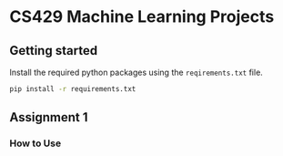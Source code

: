 # CS429 Machine Learning Projects

## Getting started

Install the required python packages using the `reqirements.txt` file.

```bash
pip install -r requirements.txt
```

## Assignment 1

### How to Use
